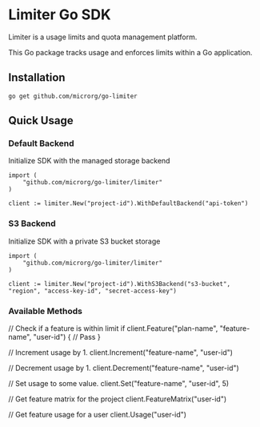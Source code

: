# Limiter Go SDK

Limiter is a usage limits and quota management platform.

This Go package tracks usage and enforces limits within a Go application.


## Installation

```
go get github.com/microrg/go-limiter
```

## Quick Usage

### Default Backend

Initialize SDK with the managed storage backend

```golang
import (
    "github.com/microrg/go-limiter/limiter"
)

client := limiter.New("project-id").WithDefaultBackend("api-token")
```

### S3 Backend

Initialize SDK with a private S3 bucket storage

```golang
import (
    "github.com/microrg/go-limiter/limiter"
)

client := limiter.New("project-id").WithS3Backend("s3-bucket", "region", "access-key-id", "secret-access-key")
```

### Available Methods

// Check if a feature is within limit
if client.Feature("plan-name", "feature-name", "user-id") {
    // Pass
}

// Increment usage by 1.
client.Increment("feature-name", "user-id")

// Decrement usage by 1.
client.Decrement("feature-name", "user-id")

// Set usage to some value.
client.Set("feature-name", "user-id", 5)

// Get feature matrix for the project
client.FeatureMatrix("user-id")

// Get feature usage for a user
client.Usage("user-id")
```